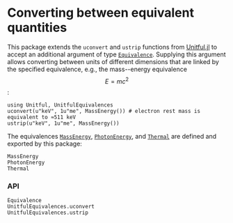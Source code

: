 # Converting between equivalent quantities

This package extends the `uconvert` and `ustrip` functions from [Unitful.jl](https://github.com/PainterQubits/Unitful.jl) to accept an additional argument of type [`Equivalence`](@ref).
Supplying this argument allows converting between units of different dimensions that are linked by the specified equivalence, e.g., the mass--energy equivalence $$E=mc^2$$:
```@repl
using Unitful, UnitfulEquivalences
uconvert(u"keV", 1u"me", MassEnergy()) # electron rest mass is equivalent to ≈511 keV
ustrip(u"keV", 1u"me", MassEnergy())
```

The equivalences [`MassEnergy`](@ref), [`PhotonEnergy`](@ref), and [`Thermal`](@ref) are defined and exported by this package:
```@docs
MassEnergy
PhotonEnergy
Thermal
```

### API

```@docs
Equivalence
UnitfulEquivalences.uconvert
UnitfulEquivalences.ustrip
```
